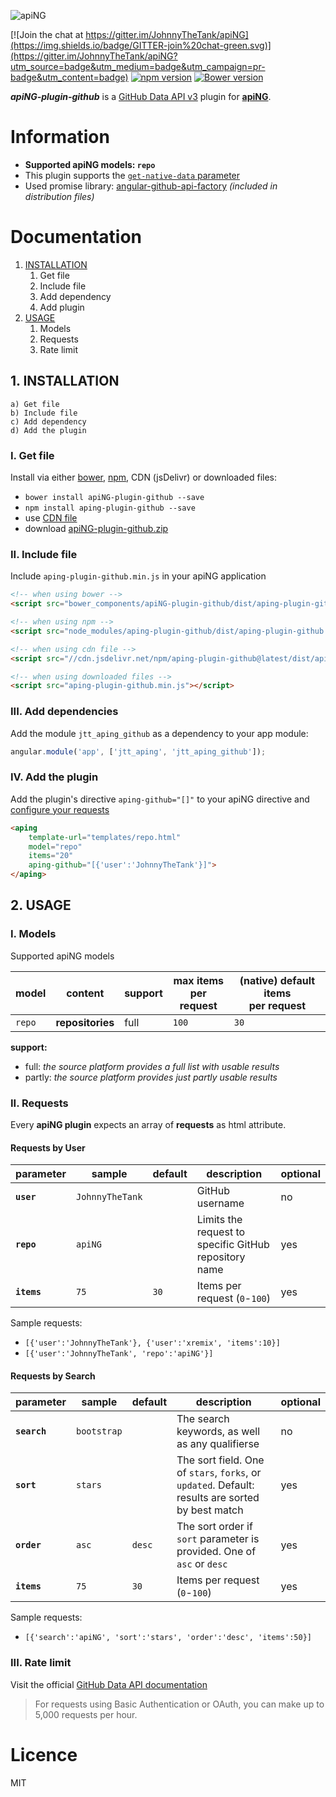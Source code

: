 [logo]: http://aping.io/logo/320/aping-plugin.png "apiNG Plugin"
![apiNG][logo]

[![Join the chat at https://gitter.im/JohnnyTheTank/apiNG](https://img.shields.io/badge/GITTER-join%20chat-green.svg)](https://gitter.im/JohnnyTheTank/apiNG?utm_source=badge&utm_medium=badge&utm_campaign=pr-badge&utm_content=badge)
[![npm version](https://badge.fury.io/js/aping-plugin-github.svg)](https://badge.fury.io/js/aping-plugin-github)
[![Bower version](https://badge.fury.io/bo/apiNG-plugin-github.svg)](https://badge.fury.io/bo/apiNG-plugin-github)

**_apiNG-plugin-github_** is a [GitHub Data API v3](https://developer.github.com/v3/) plugin for [**apiNG**](https://github.com/JohnnyTheTank/apiNG).

# Information
* **Supported apiNG models: `repo`**
* This plugin supports the [`get-native-data` parameter](https://aping.readme.io/docs/advanced#parameters)
* Used promise library: [angular-github-api-factory](https://github.com/JohnnyTheTank/angular-github-api-factory) _(included in distribution files)_

# Documentation

1. [INSTALLATION](#1-installation)
    1. Get file
    2. Include file
    3. Add dependency
    4. Add plugin
2. [USAGE](#3-usage)
    1. Models
    2. Requests
    3. Rate limit

## 1. INSTALLATION
    a) Get file
    b) Include file
    c) Add dependency
    d) Add the plugin

### I. Get file
Install via either [bower](http://bower.io/), [npm](https://www.npmjs.com/), CDN (jsDelivr) or downloaded files:

* `bower install apiNG-plugin-github --save`
* `npm install aping-plugin-github --save`
* use [CDN file](https://www.jsdelivr.com/projects/aping.plugin-github)
* download [apiNG-plugin-github.zip](https://github.com/JohnnyTheTank/apiNG-plugin-github/zipball/master)

### II. Include file
Include `aping-plugin-github.min.js` in your apiNG application

```html
<!-- when using bower -->
<script src="bower_components/apiNG-plugin-github/dist/aping-plugin-github.min.js"></script>

<!-- when using npm -->
<script src="node_modules/aping-plugin-github/dist/aping-plugin-github.min.js"></script>

<!-- when using cdn file -->
<script src="//cdn.jsdelivr.net/npm/aping-plugin-github@latest/dist/aping-plugin-github.min.js"></script>

<!-- when using downloaded files -->
<script src="aping-plugin-github.min.js"></script>
```

### III. Add dependencies
Add the module `jtt_aping_github` as a dependency to your app module:
```js
angular.module('app', ['jtt_aping', 'jtt_aping_github']);
```

### IV. Add the plugin
Add the plugin's directive `aping-github="[]"` to your apiNG directive and [configure your requests](#ii-requests)
```html
<aping
    template-url="templates/repo.html"
    model="repo"
    items="20"
    aping-github="[{'user':'JohnnyTheTank'}]">
</aping>
```

## 2. USAGE

### I. Models
Supported apiNG models

|  model   | content | support | max items<br>per request | (native) default items<br>per request |
|----------|---------|---------|--------|---------|
| `repo` | **repositories** | full    | `100`   | `30`   |

**support:**
* full: _the source platform provides a full list with usable results_ <br>
* partly: _the source platform provides just partly usable results_


### II. Requests
Every **apiNG plugin** expects an array of **requests** as html attribute.


#### Requests by User
|  parameter  | sample | default | description | optional |
|----------|---------|---------|---------|---------|
| **`user`** | `JohnnyTheTank` |  | GitHub username | no |
| **`repo`** | `apiNG` |  | Limits the request to specific GitHub repository name | yes |
| **`items`**  | `75` | `30` | Items per request (`0`-`100`) |  yes  |

Sample requests:
* `[{'user':'JohnnyTheTank'}, {'user':'xremix', 'items':10}]`
* `[{'user':'JohnnyTheTank', 'repo':'apiNG'}]`

#### Requests by Search
|  parameter  | sample | default | description | optional |
|----------|---------|---------|---------|---------|
| **`search`** | `bootstrap` |  | The search keywords, as well as any qualifierse | no |
| **`sort`** | `stars` |  | The sort field. One of `stars`, `forks`, or `updated`. Default: results are sorted by best match | yes |
| **`order`** | `asc` | `desc` | The sort order if `sort` parameter is provided. One of `asc` or `desc` | yes |
| **`items`**  | `75` | `30` | Items per request (`0`-`100`) |  yes  |

Sample requests:
* `[{'search':'apiNG', 'sort':'stars', 'order':'desc', 'items':50}]`

### III. Rate limit
Visit the official [GitHub Data API documentation](https://developer.github.com/v3/#rate-limiting)
> For requests using Basic Authentication or OAuth, you can make up to 5,000 requests per hour.

# Licence
MIT


